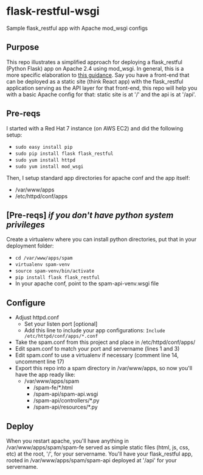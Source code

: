 # flask-restful-wsgi
Sample flask_restful app with Apache mod_wsgi configs

## Purpose
This repo illustrates a simplified approach for deploying a flask_restful (Python Flask) app on Apache 2.4 using mod_wsgi. In general, this is a more specific elaboration to [this guidance](http://flask.pocoo.org/docs/0.12/deploying/mod_wsgi/). Say you have a front-end that can be deployed as a static site (think React app) with the flask_restful application serving as the API layer for that front-end, this repo will help you with a basic Apache config for that: static site is at '/' and the api is at '/api'.

## Pre-reqs
I started with a Red Hat 7 instance (on AWS EC2) and did the following setup:
* `sudo easy install pip`
* `sudo pip install flask flask_restful`
* `sudo yum install httpd`
* `sudo yum install mod_wsgi`

Then, I setup standard app directories for apache conf and the app itself:
* /var/www/apps
* /etc/httpd/conf/apps

## [Pre-reqs] *if you don't have python system privileges*
Create a virtualenv where you can install python directories, put that in your deployment folder:
* `cd /var/www/apps/spam`
* `virtualenv spam-venv`
* `source spam-venv/bin/activate`
* `pip install flask flask_restful`
* In your apache conf, point to the spam-api-venv.wsgi file

## Configure
* Adjust httpd.conf
  * Set your listen port [optional]
  * Add this line to include your app configurations: `Include /etc/httpd/conf/apps/*.conf`
* Take the spam.conf from this project and place in /etc/httpd/conf/apps/
* Edit spam.conf to match your port and servername (lines 1 and 3)
* Edit spam.conf to use a virtualenv if necessary (comment line 14, uncomment line 17)
* Export this repo into a spam directory in /var/www/apps, so now you'll have the app ready like:
  * /var/www/apps/spam
    * /spam-fe/*.html
    * /spam-api/spam-api.wsgi
    * /spam-api/controllers/*.py
    * /spam-api/resources/*.py

## Deploy
When you restart apache, you'll have anything in /var/www/apps/spam/spam-fe served as simple static files (html, js, css, etc) at the root, '/', for your servername. You'll have your flask_restful app, rooted in /var/www/apps/spam/spam-api deployed at '/api' for your servername.
